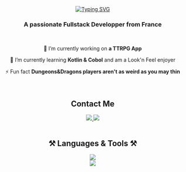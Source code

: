 <div align="center">
  <a href="https://git.io/typing-svg"><img src="https://readme-typing-svg.demolab.com/?font=Fira+Code&weight=600&size=30&pause=300&color=E66D20&center=true&random=false&width=435&lines=Hi+there+!+;I'm+Richard+Cambe" alt="Typing SVG" /></a>
</div>

<h3 align="center"> A passionate Fullstack Developper from France</h3>

<br/>

<div align="center">
  
  🚀 I’m currently working on **a TTRPG App**
  
  🦊 I’m currently learning **Kotlin & Cobol** and am a Look'n Feel enjoyer

  ⚡ Fun fact **Dungeons&Dragons players aren't as weird as you may thin**
  
</div>
<br/>

<h2 align="center"> Contact Me </h2>
<div align="center">
<a href="mailto:richard.cambe@gmail.com">
  <img src="https://img.shields.io/badge/Gmail-333333?style=for-the-badge&logo=gmail&logoColor=red" />
</a>
<a href="https://www.linkedin.com/in/richard-cambe-925049141/" >
  <img src="https://img.shields.io/badge/LinkedIn-0077B5?style=for-the-badge&logo=linkedin&logoColor=white" />
</a>
</div>

<br/>

<h2 align="center">⚒️ Languages & Tools ⚒️</h2>
<div align="center">
  <a href="https://skillicons.dev">
    <img src="https://skillicons.dev/icons?i=html,css,javascript,python,git,github,bootstrap,figma"> </a><br>
    <img src="https://skillicons.dev/icons?i=androidstudio,c,mysql,php,kotlin,java,obsidian,ableton"> 
  </a>
</div>

<br/>
<!---
Richard-Cambe/Richard-Cambe is a ✨ special ✨ repository because its `README.md` (this file) appears on your GitHub profile.
You can click the Preview link to take a look at your changes.
--->
